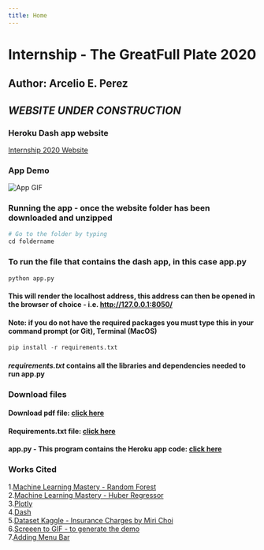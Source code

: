 ```yaml
---
title: Home
---
```

# Internship - The GreatFull Plate 2020  
## Author: Arcelio E. Perez  

## *WEBSITE UNDER CONSTRUCTION*

### Heroku Dash app website  
[Internship 2020 Website](https://my-internship-app.herokuapp.com/) 

### App Demo 
![App GIF](demo/my-dash-app.gif)



### Running the app - once the website folder has been downloaded and unzipped  
```python 
# Go to the folder by typing 
cd foldername 
```  


### To run the file that contains the dash app, in this case **app.py**  
```python
python app.py
```  
#### This will render the localhost address, this address can then be opened in the browser of choice - i.e. http://127.0.0.1:8050/


#### **Note:** if you do not have the required packages you must type this in your command prompt (or Git), Terminal (MacOS)  
```python
pip install -r requirements.txt
```    
#### *requirements.txt* contains all the libraries and dependencies needed to run **app.py**  


### Download files    
#### Download pdf file: <a target = "_blank" href="source/InternshipRequirements.pdf"> click here </a>    
#### Requirements.txt file: <a href="source/requirements.txt" download> click here </a>     
#### app.py - This program contains the Heroku app code: <a target = "_blank" href="source/app.py"> click here </a>  

### Works Cited  
1.[Machine Learning Mastery - Random Forest](https://machinelearningmastery.com/random-forest-ensemble-in-python/)  
2.[Machine Learning Mastery - Huber Regressor](https://machinelearningmastery.com/robust-regression-for-machine-learning-in-python/#:~:text=Regression%20is%20a%20modeling%20task,most%20successful%20being%20linear%20regression.)  
3.[Plotly](https://plotly.com/)  
4.[Dash](https://dash.plotly.com/)  
5.[Dataset Kaggle - Insurance Charges by Miri Choi](https://www.kaggle.com/mirichoi0218/insurance)  
6.[Screeen to GIF - to generate the demo](https://www.screentogif.com/)  
7.[Adding Menu Bar](https://dh.obdurodon.org/jekyll.xhtml) 
